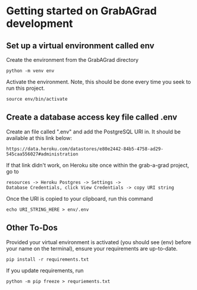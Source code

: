 # Getting started on GrabAGrad development

## Set up a virtual environment called env
Create the environment from the GrabAGrad directory
```
python -m venv env
```
Activate the environment. Note, this should be done every time you seek to run this project.
```
source env/bin/activate
```

## Create a database access key file called .env
Create an file called ".env" and add the PostgreSQL URI in. It should be available at this link below: 
```
https://data.heroku.com/datastores/e80e2442-84b5-4758-ad29-545caa556027#administration
```
If that link didn't work, on Heroku site once within the grab-a-grad project, go to
```
resources -> Heroku Postgres -> Settings -> 
Database Credentials, click View Credentials -> copy URI string
```

Once the URI is copied to your clipboard, run this command
```
echo URI_STRING_HERE > env/.env
```

## Other To-Dos
Provided your virtual environment is activated (you should see (env) before your name on the terminal),
ensure your requirements are up-to-date.
```
pip install -r requirements.txt
```
If you update requirements, run 
```
python -m pip freeze > requriements.txt
```


